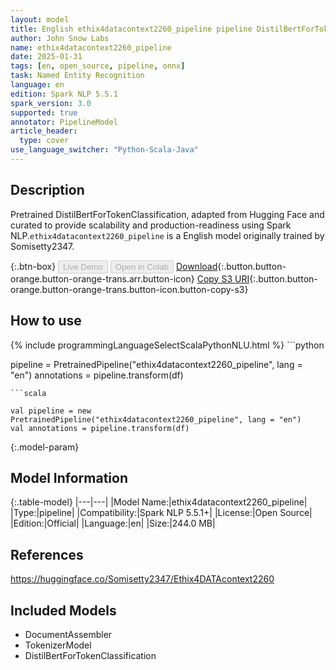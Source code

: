 ```yaml
---
layout: model
title: English ethix4datacontext2260_pipeline pipeline DistilBertForTokenClassification from Somisetty2347
author: John Snow Labs
name: ethix4datacontext2260_pipeline
date: 2025-01-31
tags: [en, open_source, pipeline, onnx]
task: Named Entity Recognition
language: en
edition: Spark NLP 5.5.1
spark_version: 3.0
supported: true
annotator: PipelineModel
article_header:
  type: cover
use_language_switcher: "Python-Scala-Java"
---
```


## Description

Pretrained DistilBertForTokenClassification, adapted from Hugging Face and curated to provide scalability and production-readiness using Spark NLP.`ethix4datacontext2260_pipeline` is a English model originally trained by Somisetty2347.

{:.btn-box}
<button class="button button-orange" disabled>Live Demo</button>
<button class="button button-orange" disabled>Open in Colab</button>
[Download](https://s3.amazonaws.com/auxdata.johnsnowlabs.com/public/models/ethix4datacontext2260_pipeline_en_5.5.1_3.0_1738318269441.zip){:.button.button-orange.button-orange-trans.arr.button-icon}
[Copy S3 URI](s3://auxdata.johnsnowlabs.com/public/models/ethix4datacontext2260_pipeline_en_5.5.1_3.0_1738318269441.zip){:.button.button-orange.button-orange-trans.button-icon.button-copy-s3}

## How to use



<div class="tabs-box" markdown="1">
{% include programmingLanguageSelectScalaPythonNLU.html %}
```python

pipeline = PretrainedPipeline("ethix4datacontext2260_pipeline", lang = "en")
annotations =  pipeline.transform(df)   

```
```scala

val pipeline = new PretrainedPipeline("ethix4datacontext2260_pipeline", lang = "en")
val annotations = pipeline.transform(df)

```
</div>

{:.model-param}
## Model Information

{:.table-model}
|---|---|
|Model Name:|ethix4datacontext2260_pipeline|
|Type:|pipeline|
|Compatibility:|Spark NLP 5.5.1+|
|License:|Open Source|
|Edition:|Official|
|Language:|en|
|Size:|244.0 MB|

## References

https://huggingface.co/Somisetty2347/Ethix4DATAcontext2260

## Included Models

- DocumentAssembler
- TokenizerModel
- DistilBertForTokenClassification